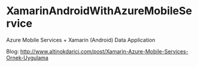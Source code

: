 # XamarinAndroidWithAzureMobileService
Azure Mobile Services + Xamarin (Android) Data Application

Blog: http://www.altinokdarici.com/post/Xamarin-Azure-Mobile-Services-Ornek-Uygulama
